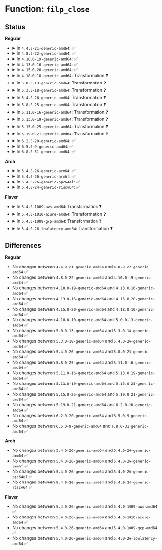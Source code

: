 # Function: <code>filp_close</code>

## Status
<b>Regular</b>
<ul>
<li>
<details>
<summary>In <code>4.4.0-21-generic-amd64</code>: ✅</summary>

```c
int filp_close(struct file * filp, fl_owner_t id)
```

```json
{
  "name": "filp_close",
  "collision_type": "Unique Global",
  "inline_type": "No",
  "funcs": [
    {
      "addr": 18446744071580981184,
      "name": "filp_close",
      "external": true,
      "loc": "fs/open.c:1078",
      "file": "fs/open.c",
      "inline": "seen, unknown",
      "caller_inline": [],
      "caller_func": [
        "kernel/acct.c:SyS_acct",
        "kernel/acct.c:SyS_acct",
        "kernel/acct.c:SyS_acct",
        "kernel/acct.c:SyS_acct",
        "mm/swapfile.c:SyS_swapoff",
        "mm/swapfile.c:SyS_swapoff",
        "mm/swapfile.c:SyS_swapon",
        "fs/file.c:do_dup2",
        "fs/file.c:__close_fd",
        "fs/file.c:do_close_on_exec",
        "fs/coredump.c:do_coredump"
      ]
    }
  ],
  "symbols": [
    {
      "addr": 18446744071580981184,
      "name": "filp_close",
      "section": ".text",
      "bind": "STB_GLOBAL",
      "size": 112
    }
  ]
}
```
</details>
</li>
<li>
<details>
<summary>In <code>4.8.0-22-generic-amd64</code>: ✅</summary>

```c
int filp_close(struct file * filp, fl_owner_t id)
```

```json
{
  "name": "filp_close",
  "collision_type": "Unique Global",
  "inline_type": "No",
  "funcs": [
    {
      "addr": 18446744071581136304,
      "name": "filp_close",
      "external": true,
      "loc": "fs/open.c:1089",
      "file": "fs/open.c",
      "inline": "seen, unknown",
      "caller_inline": [],
      "caller_func": [
        "kernel/acct.c:SyS_acct",
        "kernel/acct.c:SyS_acct",
        "kernel/acct.c:SyS_acct",
        "kernel/acct.c:SyS_acct",
        "mm/swapfile.c:SyS_swapon",
        "mm/swapfile.c:SyS_swapoff",
        "mm/swapfile.c:SyS_swapoff",
        "fs/file.c:do_dup2",
        "fs/file.c:do_close_on_exec",
        "fs/file.c:__close_fd",
        "fs/coredump.c:do_coredump"
      ]
    }
  ],
  "symbols": [
    {
      "addr": 18446744071581136304,
      "name": "filp_close",
      "section": ".text",
      "bind": "STB_GLOBAL",
      "size": 113
    }
  ]
}
```
</details>
</li>
<li>
<details>
<summary>In <code>4.10.0-19-generic-amd64</code>: ✅</summary>

```c
int filp_close(struct file * filp, fl_owner_t id)
```

```json
{
  "name": "filp_close",
  "collision_type": "Unique Global",
  "inline_type": "No",
  "funcs": [
    {
      "addr": 18446744071581211392,
      "name": "filp_close",
      "external": true,
      "loc": "fs/open.c:1106",
      "file": "fs/open.c",
      "inline": "seen, unknown",
      "caller_inline": [],
      "caller_func": [
        "kernel/acct.c:SyS_acct",
        "kernel/acct.c:SyS_acct",
        "kernel/acct.c:SyS_acct",
        "kernel/acct.c:SyS_acct",
        "mm/swapfile.c:SyS_swapon",
        "mm/swapfile.c:SyS_swapoff",
        "mm/swapfile.c:SyS_swapoff",
        "fs/file.c:do_dup2",
        "fs/file.c:do_close_on_exec",
        "fs/file.c:__close_fd",
        "fs/coredump.c:do_coredump"
      ]
    }
  ],
  "symbols": [
    {
      "addr": 18446744071581211392,
      "name": "filp_close",
      "section": ".text",
      "bind": "STB_GLOBAL",
      "size": 113
    }
  ]
}
```
</details>
</li>
<li>
<details>
<summary>In <code>4.13.0-16-generic-amd64</code>: ✅</summary>

```c
int filp_close(struct file * filp, fl_owner_t id)
```

```json
{
  "name": "filp_close",
  "collision_type": "Unique Global",
  "inline_type": "No",
  "funcs": [
    {
      "addr": 18446744071581257376,
      "name": "filp_close",
      "external": true,
      "loc": "fs/open.c:1132",
      "file": "fs/open.c",
      "inline": "seen, unknown",
      "caller_inline": [],
      "caller_func": [
        "kernel/acct.c:SyS_acct",
        "kernel/acct.c:SyS_acct",
        "kernel/acct.c:SyS_acct",
        "kernel/acct.c:SyS_acct",
        "mm/swapfile.c:SyS_swapon",
        "mm/swapfile.c:SyS_swapoff",
        "mm/swapfile.c:SyS_swapoff",
        "fs/file.c:do_dup2",
        "fs/file.c:do_close_on_exec",
        "fs/file.c:__close_fd",
        "fs/coredump.c:do_coredump",
        "fs/coredump.c:do_coredump",
        "fs/coredump.c:do_coredump"
      ]
    }
  ],
  "symbols": [
    {
      "addr": 18446744071581257376,
      "name": "filp_close",
      "section": ".text",
      "bind": "STB_GLOBAL",
      "size": 115
    }
  ]
}
```
</details>
</li>
<li>
<details>
<summary>In <code>4.15.0-20-generic-amd64</code>: ✅</summary>

```c
int filp_close(struct file * filp, fl_owner_t id)
```

```json
{
  "name": "filp_close",
  "collision_type": "Unique Global",
  "inline_type": "No",
  "funcs": [
    {
      "addr": 18446744071581396496,
      "name": "filp_close",
      "external": true,
      "loc": "fs/open.c:1132",
      "file": "fs/open.c",
      "inline": "seen, unknown",
      "caller_inline": [],
      "caller_func": [
        "kernel/acct.c:SyS_acct",
        "kernel/acct.c:SyS_acct",
        "kernel/acct.c:SyS_acct",
        "kernel/acct.c:SyS_acct",
        "mm/swapfile.c:SYSC_swapon",
        "mm/swapfile.c:SYSC_swapoff",
        "mm/swapfile.c:SYSC_swapoff",
        "fs/file.c:do_dup2",
        "fs/file.c:do_close_on_exec",
        "fs/file.c:__close_fd",
        "fs/coredump.c:do_coredump",
        "fs/coredump.c:do_coredump",
        "fs/coredump.c:do_coredump"
      ]
    }
  ],
  "symbols": [
    {
      "addr": 18446744071581396496,
      "name": "filp_close",
      "section": ".text",
      "bind": "STB_GLOBAL",
      "size": 118
    }
  ]
}
```
</details>
</li>
<li>
<details>
<summary>In <code>4.18.0-10-generic-amd64</code>: Transformation ❓</summary>

```c
int filp_close(struct file * filp, fl_owner_t id)
```

```json
{
  "name": "filp_close",
  "collision_type": "Unique Global",
  "inline_type": "No",
  "funcs": [
    {
      "addr": 0,
      "name": "filp_close",
      "external": true,
      "loc": "fs/open.c:1174",
      "file": "fs/open.c",
      "inline": "seen, unknown",
      "caller_inline": [],
      "caller_func": [
        "kernel/acct.c:acct_on",
        "kernel/acct.c:acct_on",
        "kernel/acct.c:acct_on",
        "kernel/acct.c:acct_on",
        "mm/swapfile.c:__do_sys_swapon",
        "mm/swapfile.c:__do_sys_swapoff",
        "mm/swapfile.c:__do_sys_swapoff",
        "fs/file.c:do_dup2",
        "fs/file.c:do_close_on_exec",
        "fs/file.c:__close_fd",
        "fs/coredump.c:do_coredump",
        "fs/coredump.c:do_coredump",
        "fs/coredump.c:do_coredump"
      ]
    }
  ],
  "symbols": [
    {
      "addr": 18446744071581561105,
      "name": "filp_close.cold.22",
      "section": ".text",
      "bind": "STB_LOCAL",
      "size": 20
    },
    {
      "addr": 18446744071581551280,
      "name": "filp_close",
      "section": ".text",
      "bind": "STB_GLOBAL",
      "size": 103
    }
  ]
}
```
</details>
</li>
<li>
<details>
<summary>In <code>5.0.0-13-generic-amd64</code>: Transformation ❓</summary>

```c
int filp_close(struct file * filp, fl_owner_t id)
```

```json
{
  "name": "filp_close",
  "collision_type": "Unique Global",
  "inline_type": "No",
  "funcs": [
    {
      "addr": 0,
      "name": "filp_close",
      "external": true,
      "loc": "fs/open.c:1141",
      "file": "fs/open.c",
      "inline": "seen, unknown",
      "caller_inline": [],
      "caller_func": [
        "kernel/acct.c:acct_on",
        "kernel/acct.c:acct_on",
        "kernel/acct.c:acct_on",
        "kernel/acct.c:acct_on",
        "mm/swapfile.c:__do_sys_swapon",
        "mm/swapfile.c:__do_sys_swapoff",
        "mm/swapfile.c:__do_sys_swapoff",
        "fs/file.c:do_dup2",
        "fs/file.c:do_close_on_exec",
        "fs/file.c:__close_fd_get_file",
        "fs/file.c:__close_fd",
        "fs/coredump.c:do_coredump",
        "fs/coredump.c:do_coredump",
        "fs/coredump.c:do_coredump"
      ]
    }
  ],
  "symbols": [
    {
      "addr": 18446744071581646273,
      "name": "filp_close.cold.19",
      "section": ".text",
      "bind": "STB_LOCAL",
      "size": 20
    },
    {
      "addr": 18446744071581635936,
      "name": "filp_close",
      "section": ".text",
      "bind": "STB_GLOBAL",
      "size": 103
    }
  ]
}
```
</details>
</li>
<li>
<details>
<summary>In <code>5.3.0-18-generic-amd64</code>: Transformation ❓</summary>

```c
int filp_close(struct file * filp, fl_owner_t id)
```

```json
{
  "name": "filp_close",
  "collision_type": "Unique Global",
  "inline_type": "No",
  "funcs": [
    {
      "addr": 0,
      "name": "filp_close",
      "external": true,
      "loc": "fs/open.c:1161",
      "file": "fs/open.c",
      "inline": "seen, unknown",
      "caller_inline": [],
      "caller_func": [
        "kernel/acct.c:acct_on",
        "kernel/acct.c:acct_on",
        "kernel/acct.c:acct_on",
        "kernel/acct.c:acct_on",
        "mm/swapfile.c:__do_sys_swapon",
        "mm/swapfile.c:__do_sys_swapoff",
        "mm/swapfile.c:__do_sys_swapoff",
        "fs/file.c:do_dup2",
        "fs/file.c:do_close_on_exec",
        "fs/file.c:__close_fd_get_file",
        "fs/file.c:__close_fd",
        "fs/coredump.c:do_coredump",
        "fs/coredump.c:do_coredump",
        "fs/coredump.c:do_coredump"
      ]
    }
  ],
  "symbols": [
    {
      "addr": 18446744071581763025,
      "name": "filp_close.cold",
      "section": ".text",
      "bind": "STB_LOCAL",
      "size": 20
    },
    {
      "addr": 18446744071581752528,
      "name": "filp_close",
      "section": ".text",
      "bind": "STB_GLOBAL",
      "size": 107
    }
  ]
}
```
</details>
</li>
<li>
<details>
<summary>In <code>5.4.0-26-generic-amd64</code>: Transformation ❓</summary>

```c
int filp_close(struct file * filp, fl_owner_t id)
```

```json
{
  "name": "filp_close",
  "collision_type": "Unique Global",
  "inline_type": "No",
  "funcs": [
    {
      "addr": 0,
      "name": "filp_close",
      "external": true,
      "loc": "fs/open.c:1166",
      "file": "fs/open.c",
      "inline": "seen, unknown",
      "caller_inline": [],
      "caller_func": [
        "kernel/acct.c:acct_on",
        "kernel/acct.c:acct_on",
        "kernel/acct.c:acct_on",
        "kernel/acct.c:acct_on",
        "mm/swapfile.c:__do_sys_swapon",
        "mm/swapfile.c:__do_sys_swapoff",
        "mm/swapfile.c:__do_sys_swapoff",
        "fs/file.c:do_dup2",
        "fs/file.c:do_close_on_exec",
        "fs/file.c:__close_fd_get_file",
        "fs/file.c:__close_fd",
        "fs/coredump.c:do_coredump",
        "fs/coredump.c:do_coredump",
        "fs/coredump.c:do_coredump"
      ]
    }
  ],
  "symbols": [
    {
      "addr": 18446744071581835233,
      "name": "filp_close.cold",
      "section": ".text",
      "bind": "STB_LOCAL",
      "size": 20
    },
    {
      "addr": 18446744071581824736,
      "name": "filp_close",
      "section": ".text",
      "bind": "STB_GLOBAL",
      "size": 107
    }
  ]
}
```
</details>
</li>
<li>
<details>
<summary>In <code>5.8.0-25-generic-amd64</code>: Transformation ❓</summary>

```c
int filp_close(struct file * filp, fl_owner_t id)
```

```json
{
  "name": "filp_close",
  "collision_type": "Unique Global",
  "inline_type": "No",
  "funcs": [
    {
      "addr": 0,
      "name": "filp_close",
      "external": true,
      "loc": "fs/open.c:1273",
      "file": "fs/open.c",
      "inline": "seen, unknown",
      "caller_inline": [],
      "caller_func": [
        "kernel/acct.c:acct_on",
        "kernel/acct.c:acct_on",
        "kernel/acct.c:acct_on",
        "kernel/acct.c:acct_on",
        "mm/swapfile.c:__do_sys_swapon",
        "mm/swapfile.c:__do_sys_swapoff",
        "mm/swapfile.c:__do_sys_swapoff",
        "fs/file.c:do_dup2",
        "fs/file.c:do_close_on_exec",
        "fs/file.c:__close_fd",
        "fs/io_uring.c:io_issue_sqe",
        "fs/coredump.c:do_coredump",
        "fs/proc/proc_sysctl.c:process_sysctl_arg"
      ]
    }
  ],
  "symbols": [
    {
      "addr": 18446744071582057571,
      "name": "filp_close.cold",
      "section": ".text",
      "bind": "STB_LOCAL",
      "size": 20
    },
    {
      "addr": 18446744071582046352,
      "name": "filp_close",
      "section": ".text",
      "bind": "STB_GLOBAL",
      "size": 107
    }
  ]
}
```
</details>
</li>
<li>
<details>
<summary>In <code>5.11.0-16-generic-amd64</code>: Transformation ❓</summary>

```c
int filp_close(struct file * filp, fl_owner_t id)
```

```json
{
  "name": "filp_close",
  "collision_type": "Unique Global",
  "inline_type": "No",
  "funcs": [
    {
      "addr": 0,
      "name": "filp_close",
      "external": true,
      "loc": "fs/open.c:1271",
      "file": "fs/open.c",
      "inline": "seen, unknown",
      "caller_inline": [],
      "caller_func": [
        "kernel/usermode_driver.c:blob_to_mnt",
        "kernel/acct.c:acct_on",
        "kernel/acct.c:acct_on",
        "kernel/acct.c:acct_on",
        "kernel/acct.c:acct_on",
        "mm/swapfile.c:__do_sys_swapon",
        "mm/swapfile.c:__do_sys_swapoff",
        "mm/swapfile.c:__do_sys_swapoff",
        "fs/file.c:replace_fd",
        "fs/file.c:do_dup2",
        "fs/file.c:do_close_on_exec",
        "fs/file.c:__close_range",
        "fs/io_uring.c:io_close",
        "fs/coredump.c:do_coredump",
        "fs/proc/proc_sysctl.c:process_sysctl_arg"
      ]
    }
  ],
  "symbols": [
    {
      "addr": 18446744071591339136,
      "name": "filp_close.cold",
      "section": ".text",
      "bind": "STB_LOCAL",
      "size": 20
    },
    {
      "addr": 18446744071582096528,
      "name": "filp_close",
      "section": ".text",
      "bind": "STB_GLOBAL",
      "size": 107
    }
  ]
}
```
</details>
</li>
<li>
<details>
<summary>In <code>5.13.0-19-generic-amd64</code>: Transformation ❓</summary>

```c
int filp_close(struct file * filp, fl_owner_t id)
```

```json
{
  "name": "filp_close",
  "collision_type": "Unique Global",
  "inline_type": "No",
  "funcs": [
    {
      "addr": 0,
      "name": "filp_close",
      "external": true,
      "loc": "fs/open.c:1293",
      "file": "fs/open.c",
      "inline": "seen, unknown",
      "caller_inline": [],
      "caller_func": [
        "kernel/usermode_driver.c:umd_load_blob",
        "kernel/usermode_driver.c:umd_load_blob",
        "kernel/acct.c:acct_on",
        "kernel/acct.c:acct_on",
        "kernel/acct.c:acct_on",
        "kernel/acct.c:acct_on",
        "mm/swapfile.c:__do_sys_swapon",
        "mm/swapfile.c:__do_sys_swapoff",
        "mm/swapfile.c:__do_sys_swapoff",
        "mm/huge_memory.c:split_huge_pages_in_file",
        "fs/file.c:replace_fd",
        "fs/file.c:do_dup2",
        "fs/file.c:do_close_on_exec",
        "fs/file.c:__close_range",
        "fs/io_uring.c:io_issue_sqe",
        "fs/coredump.c:do_coredump",
        "fs/coredump.c:do_coredump",
        "fs/coredump.c:do_coredump",
        "fs/proc/proc_sysctl.c:process_sysctl_arg"
      ]
    }
  ],
  "symbols": [
    {
      "addr": 18446744071591281850,
      "name": "filp_close.cold",
      "section": ".text",
      "bind": "STB_LOCAL",
      "size": 20
    },
    {
      "addr": 18446744071582120608,
      "name": "filp_close",
      "section": ".text",
      "bind": "STB_GLOBAL",
      "size": 107
    }
  ]
}
```
</details>
</li>
<li>
<details>
<summary>In <code>5.15.0-25-generic-amd64</code>: Transformation ❓</summary>

```c
int filp_close(struct file * filp, fl_owner_t id)
```

```json
{
  "name": "filp_close",
  "collision_type": "Unique Global",
  "inline_type": "No",
  "funcs": [
    {
      "addr": 0,
      "name": "filp_close",
      "external": true,
      "loc": "fs/open.c:1311",
      "file": "fs/open.c",
      "inline": "seen, unknown",
      "caller_inline": [],
      "caller_func": [
        "kernel/usermode_driver.c:umd_load_blob",
        "kernel/usermode_driver.c:umd_load_blob",
        "kernel/acct.c:acct_on",
        "kernel/acct.c:acct_on",
        "kernel/acct.c:acct_on",
        "kernel/acct.c:acct_on",
        "mm/swapfile.c:__do_sys_swapon",
        "mm/swapfile.c:__do_sys_swapoff",
        "mm/swapfile.c:__do_sys_swapoff",
        "mm/huge_memory.c:split_huge_pages_in_file",
        "fs/file.c:replace_fd",
        "fs/file.c:do_dup2",
        "fs/file.c:do_close_on_exec",
        "fs/file.c:__close_range",
        "fs/io_uring.c:io_close",
        "fs/coredump.c:do_coredump",
        "fs/coredump.c:do_coredump",
        "fs/coredump.c:do_coredump",
        "fs/proc/proc_sysctl.c:process_sysctl_arg"
      ]
    }
  ],
  "symbols": [
    {
      "addr": 18446744071592228786,
      "name": "filp_close.cold",
      "section": ".text",
      "bind": "STB_LOCAL",
      "size": 20
    },
    {
      "addr": 18446744071582437440,
      "name": "filp_close",
      "section": ".text",
      "bind": "STB_GLOBAL",
      "size": 107
    }
  ]
}
```
</details>
</li>
<li>
<details>
<summary>In <code>5.19.0-21-generic-amd64</code>: Transformation ❓</summary>

```c
int filp_close(struct file * filp, fl_owner_t id)
```

```json
{
  "name": "filp_close",
  "collision_type": "Unique Global",
  "inline_type": "No",
  "funcs": [
    {
      "addr": 0,
      "name": "filp_close",
      "external": true,
      "loc": "fs/open.c:1378",
      "file": "fs/open.c",
      "inline": "seen, unknown",
      "caller_inline": [],
      "caller_func": [
        "kernel/usermode_driver.c:umd_load_blob",
        "kernel/usermode_driver.c:umd_load_blob",
        "kernel/acct.c:acct_on",
        "kernel/acct.c:acct_on",
        "kernel/acct.c:acct_on",
        "kernel/acct.c:acct_on",
        "mm/swapfile.c:__do_sys_swapon",
        "mm/swapfile.c:__do_sys_swapoff",
        "mm/swapfile.c:__do_sys_swapoff",
        "mm/huge_memory.c:split_huge_pages_in_file",
        "fs/file.c:replace_fd",
        "fs/file.c:do_dup2",
        "fs/file.c:do_close_on_exec",
        "fs/file.c:__close_range",
        "fs/coredump.c:do_coredump",
        "fs/coredump.c:do_coredump",
        "fs/coredump.c:do_coredump",
        "fs/coredump.c:do_coredump",
        "fs/proc/proc_sysctl.c:process_sysctl_arg",
        "io_uring/io_uring.c:io_close"
      ]
    }
  ],
  "symbols": [
    {
      "addr": 18446744071594008323,
      "name": "filp_close.cold",
      "section": ".text",
      "bind": "STB_LOCAL",
      "size": 20
    },
    {
      "addr": 18446744071582954400,
      "name": "filp_close",
      "section": ".text",
      "bind": "STB_GLOBAL",
      "size": 111
    }
  ]
}
```
</details>
</li>
<li>
<details>
<summary>In <code>6.2.0-20-generic-amd64</code>: ✅</summary>

```c
int filp_close(struct file * filp, fl_owner_t id)
```

```json
{
  "name": "filp_close",
  "collision_type": "Unique Global",
  "inline_type": "No",
  "funcs": [
    {
      "addr": 18446744071583512176,
      "name": "filp_close",
      "external": true,
      "loc": "fs/open.c:1410",
      "file": "fs/open.c",
      "inline": "seen, unknown",
      "caller_inline": [],
      "caller_func": [
        "kernel/usermode_driver.c:umd_load_blob",
        "kernel/usermode_driver.c:umd_load_blob",
        "kernel/acct.c:acct_on",
        "kernel/acct.c:acct_on",
        "kernel/acct.c:acct_on",
        "kernel/acct.c:acct_on",
        "mm/swapfile.c:__do_sys_swapon",
        "mm/swapfile.c:__do_sys_swapoff",
        "mm/swapfile.c:__do_sys_swapoff",
        "mm/huge_memory.c:split_huge_pages_in_file",
        "fs/file.c:replace_fd",
        "fs/file.c:do_dup2",
        "fs/file.c:do_close_on_exec",
        "fs/file.c:__close_range",
        "fs/coredump.c:do_coredump",
        "fs/coredump.c:do_coredump",
        "fs/coredump.c:do_coredump",
        "fs/coredump.c:do_coredump",
        "fs/proc/proc_sysctl.c:process_sysctl_arg",
        "fs/proc/proc_sysctl.c:process_sysctl_arg",
        "io_uring/openclose.c:io_close"
      ]
    }
  ],
  "symbols": [
    {
      "addr": 18446744071583512176,
      "name": "filp_close",
      "section": ".text",
      "bind": "STB_GLOBAL",
      "size": 145
    }
  ]
}
```
</details>
</li>
<li>
<details>
<summary>In <code>6.5.0-9-generic-amd64</code>: ✅</summary>

```c
int filp_close(struct file * filp, fl_owner_t id)
```

```json
{
  "name": "filp_close",
  "collision_type": "Unique Global",
  "inline_type": "No",
  "funcs": [
    {
      "addr": 18446744071583727216,
      "name": "filp_close",
      "external": true,
      "loc": "fs/open.c:1506",
      "file": "fs/open.c",
      "inline": "seen, unknown",
      "caller_inline": [],
      "caller_func": [
        "kernel/usermode_driver.c:umd_load_blob",
        "kernel/usermode_driver.c:umd_load_blob",
        "kernel/acct.c:acct_on",
        "kernel/acct.c:acct_on",
        "kernel/acct.c:acct_on",
        "kernel/acct.c:acct_on",
        "mm/swapfile.c:__do_sys_swapon",
        "mm/swapfile.c:__do_sys_swapoff",
        "mm/swapfile.c:__do_sys_swapoff",
        "mm/huge_memory.c:split_huge_pages_in_file",
        "fs/file.c:replace_fd",
        "fs/file.c:do_dup2",
        "fs/file.c:do_close_on_exec",
        "fs/file.c:__close_range",
        "fs/coredump.c:do_coredump",
        "fs/coredump.c:do_coredump",
        "fs/coredump.c:do_coredump",
        "fs/coredump.c:do_coredump",
        "fs/proc/proc_sysctl.c:process_sysctl_arg",
        "fs/proc/proc_sysctl.c:process_sysctl_arg",
        "io_uring/openclose.c:io_close"
      ]
    }
  ],
  "symbols": [
    {
      "addr": 18446744071583727216,
      "name": "filp_close",
      "section": ".text",
      "bind": "STB_GLOBAL",
      "size": 148
    }
  ]
}
```
</details>
</li>
<li>
<details>
<summary>In <code>6.8.0-31-generic-amd64</code>: ✅</summary>

```c
int filp_close(struct file * filp, fl_owner_t id)
```

```json
{
  "name": "filp_close",
  "collision_type": "Unique Global",
  "inline_type": "No",
  "funcs": [
    {
      "addr": 18446744071583926960,
      "name": "filp_close",
      "external": true,
      "loc": "fs/open.c:1523",
      "file": "fs/open.c",
      "inline": "seen, unknown",
      "caller_inline": [],
      "caller_func": [
        "kernel/acct.c:acct_on",
        "kernel/acct.c:acct_on",
        "kernel/acct.c:acct_on",
        "kernel/acct.c:acct_on",
        "mm/swapfile.c:__do_sys_swapon",
        "mm/swapfile.c:__do_sys_swapoff",
        "mm/swapfile.c:__do_sys_swapoff",
        "mm/huge_memory.c:split_huge_pages_in_file",
        "fs/file.c:replace_fd",
        "fs/file.c:do_dup2",
        "fs/file.c:do_close_on_exec",
        "fs/file.c:__close_range",
        "fs/coredump.c:do_coredump",
        "fs/coredump.c:do_coredump",
        "fs/coredump.c:do_coredump",
        "fs/coredump.c:do_coredump",
        "fs/proc/proc_sysctl.c:process_sysctl_arg",
        "fs/proc/proc_sysctl.c:process_sysctl_arg",
        "io_uring/openclose.c:io_close"
      ]
    }
  ],
  "symbols": [
    {
      "addr": 18446744071583926960,
      "name": "filp_close",
      "section": ".text",
      "bind": "STB_GLOBAL",
      "size": 47
    }
  ]
}
```
</details>
</li>
</ul>
<b>Arch</b>
<ul>
<li>
<details>
<summary>In <code>5.4.0-26-generic-arm64</code>: ✅</summary>

```c
int filp_close(struct file * filp, fl_owner_t id)
```

```json
{
  "name": "filp_close",
  "collision_type": "Unique Global",
  "inline_type": "No",
  "funcs": [
    {
      "addr": 18446603336493288128,
      "name": "filp_close",
      "external": true,
      "loc": "fs/open.c:1166",
      "file": "fs/open.c",
      "inline": "seen, unknown",
      "caller_inline": [],
      "caller_func": [
        "kernel/acct.c:__arm64_sys_acct",
        "kernel/acct.c:__arm64_sys_acct",
        "kernel/acct.c:__arm64_sys_acct",
        "kernel/acct.c:__arm64_sys_acct",
        "mm/swapfile.c:__do_sys_swapon",
        "mm/swapfile.c:__do_sys_swapoff",
        "mm/swapfile.c:__do_sys_swapoff",
        "fs/file.c:do_dup2",
        "fs/file.c:do_close_on_exec",
        "fs/file.c:__close_fd_get_file",
        "fs/file.c:__close_fd",
        "fs/coredump.c:do_coredump"
      ]
    }
  ],
  "symbols": [
    {
      "addr": 18446603336493288128,
      "name": "filp_close",
      "section": ".text",
      "bind": "STB_GLOBAL",
      "size": 152
    }
  ]
}
```
</details>
</li>
<li>
<details>
<summary>In <code>5.4.0-26-generic-armhf</code>: ✅</summary>

```c
int filp_close(struct file * filp, fl_owner_t id)
```

```json
{
  "name": "filp_close",
  "collision_type": "Unique Global",
  "inline_type": "No",
  "funcs": [
    {
      "addr": 3226891292,
      "name": "filp_close",
      "external": true,
      "loc": "fs/open.c:1166",
      "file": "fs/open.c",
      "inline": "seen, unknown",
      "caller_inline": [],
      "caller_func": [
        "kernel/acct.c:__se_sys_acct",
        "kernel/acct.c:__se_sys_acct",
        "kernel/acct.c:__se_sys_acct",
        "kernel/acct.c:__se_sys_acct",
        "mm/swapfile.c:__do_sys_swapon",
        "mm/swapfile.c:__do_sys_swapoff",
        "mm/swapfile.c:__do_sys_swapoff",
        "fs/file.c:do_dup2",
        "fs/file.c:do_close_on_exec",
        "fs/file.c:__close_fd_get_file",
        "fs/file.c:__close_fd",
        "fs/coredump.c:do_coredump"
      ]
    }
  ],
  "symbols": [
    {
      "addr": 3226891292,
      "name": "filp_close",
      "section": ".text",
      "bind": "STB_GLOBAL",
      "size": 140
    }
  ]
}
```
</details>
</li>
<li>
<details>
<summary>In <code>5.4.0-26-generic-ppc64el</code>: ✅</summary>

```c
int filp_close(struct file * filp, fl_owner_t id)
```

```json
{
  "name": "filp_close",
  "collision_type": "Unique Global",
  "inline_type": "No",
  "funcs": [
    {
      "addr": 13835058055286824368,
      "name": "filp_close",
      "external": true,
      "loc": "fs/open.c:1166",
      "file": "fs/open.c",
      "inline": "seen, unknown",
      "caller_inline": [],
      "caller_func": [
        "kernel/acct.c:__se_sys_acct",
        "kernel/acct.c:__se_sys_acct",
        "mm/swapfile.c:__do_sys_swapon",
        "mm/swapfile.c:__do_sys_swapoff",
        "mm/swapfile.c:__do_sys_swapoff",
        "fs/file.c:do_dup2",
        "fs/file.c:do_close_on_exec",
        "fs/file.c:__close_fd_get_file",
        "fs/file.c:__close_fd",
        "fs/coredump.c:do_coredump",
        "fs/coredump.c:do_coredump",
        "fs/coredump.c:do_coredump"
      ]
    }
  ],
  "symbols": [
    {
      "addr": 13835058055286824368,
      "name": "filp_close",
      "section": ".text",
      "bind": "STB_GLOBAL",
      "size": 212
    }
  ]
}
```
</details>
</li>
<li>
<details>
<summary>In <code>5.4.0-24-generic-riscv64</code>: ✅</summary>

```c
int filp_close(struct file * filp, fl_owner_t id)
```

```json
{
  "name": "filp_close",
  "collision_type": "Unique Global",
  "inline_type": "No",
  "funcs": [
    {
      "addr": 18446743936273035332,
      "name": "filp_close",
      "external": true,
      "loc": "fs/open.c:1166",
      "file": "fs/open.c",
      "inline": "seen, unknown",
      "caller_inline": [],
      "caller_func": [
        "kernel/acct.c:__se_sys_acct",
        "kernel/acct.c:__se_sys_acct",
        "kernel/acct.c:__se_sys_acct",
        "kernel/acct.c:__se_sys_acct",
        "mm/swapfile.c:__do_sys_swapon",
        "mm/swapfile.c:__do_sys_swapoff",
        "mm/swapfile.c:__do_sys_swapoff",
        "fs/file.c:do_dup2",
        "fs/file.c:do_close_on_exec",
        "fs/file.c:__close_fd_get_file",
        "fs/file.c:__close_fd",
        "fs/coredump.c:do_coredump",
        "fs/coredump.c:do_coredump",
        "fs/coredump.c:do_coredump"
      ]
    }
  ],
  "symbols": [
    {
      "addr": 18446743936273035332,
      "name": "filp_close",
      "section": ".text",
      "bind": "STB_GLOBAL",
      "size": 128
    }
  ]
}
```
</details>
</li>
</ul>
<b>Flavor</b>
<ul>
<li>
<details>
<summary>In <code>5.4.0-1009-aws-amd64</code>: Transformation ❓</summary>

```c
int filp_close(struct file * filp, fl_owner_t id)
```

```json
{
  "name": "filp_close",
  "collision_type": "Unique Global",
  "inline_type": "No",
  "funcs": [
    {
      "addr": 0,
      "name": "filp_close",
      "external": true,
      "loc": "fs/open.c:1166",
      "file": "fs/open.c",
      "inline": "seen, unknown",
      "caller_inline": [],
      "caller_func": [
        "kernel/acct.c:acct_on",
        "kernel/acct.c:acct_on",
        "kernel/acct.c:acct_on",
        "kernel/acct.c:acct_on",
        "mm/swapfile.c:__do_sys_swapon",
        "mm/swapfile.c:__do_sys_swapoff",
        "mm/swapfile.c:__do_sys_swapoff",
        "fs/file.c:do_dup2",
        "fs/file.c:do_close_on_exec",
        "fs/file.c:__close_fd_get_file",
        "fs/file.c:__close_fd",
        "fs/coredump.c:do_coredump",
        "fs/coredump.c:do_coredump",
        "fs/coredump.c:do_coredump"
      ]
    }
  ],
  "symbols": [
    {
      "addr": 18446744071581803969,
      "name": "filp_close.cold",
      "section": ".text",
      "bind": "STB_LOCAL",
      "size": 20
    },
    {
      "addr": 18446744071581793472,
      "name": "filp_close",
      "section": ".text",
      "bind": "STB_GLOBAL",
      "size": 107
    }
  ]
}
```
</details>
</li>
<li>
<details>
<summary>In <code>5.4.0-1010-azure-amd64</code>: Transformation ❓</summary>

```c
int filp_close(struct file * filp, fl_owner_t id)
```

```json
{
  "name": "filp_close",
  "collision_type": "Unique Global",
  "inline_type": "No",
  "funcs": [
    {
      "addr": 0,
      "name": "filp_close",
      "external": true,
      "loc": "fs/open.c:1166",
      "file": "fs/open.c",
      "inline": "seen, unknown",
      "caller_inline": [],
      "caller_func": [
        "kernel/acct.c:acct_on",
        "kernel/acct.c:acct_on",
        "kernel/acct.c:acct_on",
        "kernel/acct.c:acct_on",
        "mm/swapfile.c:__do_sys_swapon",
        "mm/swapfile.c:__do_sys_swapoff",
        "mm/swapfile.c:__do_sys_swapoff",
        "fs/file.c:do_dup2",
        "fs/file.c:do_close_on_exec",
        "fs/file.c:__close_fd_get_file",
        "fs/file.c:__close_fd",
        "fs/coredump.c:do_coredump",
        "fs/coredump.c:do_coredump",
        "fs/coredump.c:do_coredump"
      ]
    }
  ],
  "symbols": [
    {
      "addr": 18446744071581741633,
      "name": "filp_close.cold",
      "section": ".text",
      "bind": "STB_LOCAL",
      "size": 20
    },
    {
      "addr": 18446744071581731136,
      "name": "filp_close",
      "section": ".text",
      "bind": "STB_GLOBAL",
      "size": 107
    }
  ]
}
```
</details>
</li>
<li>
<details>
<summary>In <code>5.4.0-1009-gcp-amd64</code>: Transformation ❓</summary>

```c
int filp_close(struct file * filp, fl_owner_t id)
```

```json
{
  "name": "filp_close",
  "collision_type": "Unique Global",
  "inline_type": "No",
  "funcs": [
    {
      "addr": 0,
      "name": "filp_close",
      "external": true,
      "loc": "fs/open.c:1166",
      "file": "fs/open.c",
      "inline": "seen, unknown",
      "caller_inline": [],
      "caller_func": [
        "kernel/acct.c:acct_on",
        "kernel/acct.c:acct_on",
        "kernel/acct.c:acct_on",
        "kernel/acct.c:acct_on",
        "mm/swapfile.c:__do_sys_swapon",
        "mm/swapfile.c:__do_sys_swapoff",
        "mm/swapfile.c:__do_sys_swapoff",
        "fs/file.c:do_dup2",
        "fs/file.c:do_close_on_exec",
        "fs/file.c:__close_fd_get_file",
        "fs/file.c:__close_fd",
        "fs/coredump.c:do_coredump",
        "fs/coredump.c:do_coredump",
        "fs/coredump.c:do_coredump"
      ]
    }
  ],
  "symbols": [
    {
      "addr": 18446744071581795281,
      "name": "filp_close.cold",
      "section": ".text",
      "bind": "STB_LOCAL",
      "size": 20
    },
    {
      "addr": 18446744071581784784,
      "name": "filp_close",
      "section": ".text",
      "bind": "STB_GLOBAL",
      "size": 107
    }
  ]
}
```
</details>
</li>
<li>
<details>
<summary>In <code>5.4.0-26-lowlatency-amd64</code>: Transformation ❓</summary>

```c
int filp_close(struct file * filp, fl_owner_t id)
```

```json
{
  "name": "filp_close",
  "collision_type": "Unique Global",
  "inline_type": "No",
  "funcs": [
    {
      "addr": 0,
      "name": "filp_close",
      "external": true,
      "loc": "fs/open.c:1166",
      "file": "fs/open.c",
      "inline": "seen, unknown",
      "caller_inline": [],
      "caller_func": [
        "kernel/acct.c:acct_on",
        "kernel/acct.c:acct_on",
        "kernel/acct.c:acct_on",
        "kernel/acct.c:acct_on",
        "mm/swapfile.c:__do_sys_swapon",
        "mm/swapfile.c:__do_sys_swapoff",
        "mm/swapfile.c:__do_sys_swapoff",
        "fs/file.c:do_dup2",
        "fs/file.c:do_close_on_exec",
        "fs/file.c:__close_fd_get_file",
        "fs/file.c:__close_fd",
        "fs/coredump.c:do_coredump",
        "fs/coredump.c:do_coredump",
        "fs/coredump.c:do_coredump"
      ]
    }
  ],
  "symbols": [
    {
      "addr": 18446744071581864449,
      "name": "filp_close.cold",
      "section": ".text",
      "bind": "STB_LOCAL",
      "size": 20
    },
    {
      "addr": 18446744071581853920,
      "name": "filp_close",
      "section": ".text",
      "bind": "STB_GLOBAL",
      "size": 107
    }
  ]
}
```
</details>
</li>
</ul>

## Differences
<b>Regular</b>
<ul>
<li>
No changes between <code>4.4.0-21-generic-amd64</code> and <code>4.8.0-22-generic-amd64</code> ✅
</li>
<li>
No changes between <code>4.8.0-22-generic-amd64</code> and <code>4.10.0-19-generic-amd64</code> ✅
</li>
<li>
No changes between <code>4.10.0-19-generic-amd64</code> and <code>4.13.0-16-generic-amd64</code> ✅
</li>
<li>
No changes between <code>4.13.0-16-generic-amd64</code> and <code>4.15.0-20-generic-amd64</code> ✅
</li>
<li>
No changes between <code>4.15.0-20-generic-amd64</code> and <code>4.18.0-10-generic-amd64</code> ✅
</li>
<li>
No changes between <code>4.18.0-10-generic-amd64</code> and <code>5.0.0-13-generic-amd64</code> ✅
</li>
<li>
No changes between <code>5.0.0-13-generic-amd64</code> and <code>5.3.0-18-generic-amd64</code> ✅
</li>
<li>
No changes between <code>5.3.0-18-generic-amd64</code> and <code>5.4.0-26-generic-amd64</code> ✅
</li>
<li>
No changes between <code>5.4.0-26-generic-amd64</code> and <code>5.8.0-25-generic-amd64</code> ✅
</li>
<li>
No changes between <code>5.8.0-25-generic-amd64</code> and <code>5.11.0-16-generic-amd64</code> ✅
</li>
<li>
No changes between <code>5.11.0-16-generic-amd64</code> and <code>5.13.0-19-generic-amd64</code> ✅
</li>
<li>
No changes between <code>5.13.0-19-generic-amd64</code> and <code>5.15.0-25-generic-amd64</code> ✅
</li>
<li>
No changes between <code>5.15.0-25-generic-amd64</code> and <code>5.19.0-21-generic-amd64</code> ✅
</li>
<li>
No changes between <code>5.19.0-21-generic-amd64</code> and <code>6.2.0-20-generic-amd64</code> ✅
</li>
<li>
No changes between <code>6.2.0-20-generic-amd64</code> and <code>6.5.0-9-generic-amd64</code> ✅
</li>
<li>
No changes between <code>6.5.0-9-generic-amd64</code> and <code>6.8.0-31-generic-amd64</code> ✅
</li>
</ul>
<b>Arch</b>
<ul>
<li>
No changes between <code>5.4.0-26-generic-amd64</code> and <code>5.4.0-26-generic-arm64</code> ✅
</li>
<li>
No changes between <code>5.4.0-26-generic-amd64</code> and <code>5.4.0-26-generic-armhf</code> ✅
</li>
<li>
No changes between <code>5.4.0-26-generic-amd64</code> and <code>5.4.0-26-generic-ppc64el</code> ✅
</li>
<li>
No changes between <code>5.4.0-26-generic-amd64</code> and <code>5.4.0-24-generic-riscv64</code> ✅
</li>
</ul>
<b>Flavor</b>
<ul>
<li>
No changes between <code>5.4.0-26-generic-amd64</code> and <code>5.4.0-1009-aws-amd64</code> ✅
</li>
<li>
No changes between <code>5.4.0-26-generic-amd64</code> and <code>5.4.0-1010-azure-amd64</code> ✅
</li>
<li>
No changes between <code>5.4.0-26-generic-amd64</code> and <code>5.4.0-1009-gcp-amd64</code> ✅
</li>
<li>
No changes between <code>5.4.0-26-generic-amd64</code> and <code>5.4.0-26-lowlatency-amd64</code> ✅
</li>
</ul>
